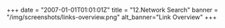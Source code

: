 +++
date = "2007-01-01T01:01:01Z"
title = "12.Network Search"
banner = "/img/screenshots/links-overview.png"
alt_banner="Link Overview"
+++